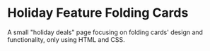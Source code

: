 # Holiday Feature Folding Cards 

A small "holiday deals" page focusing on folding cards' design and functionality, only using HTML and CSS.

